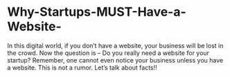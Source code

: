 # Why-Startups-MUST-Have-a-Website-
In this digital world, if you don’t have a website, your business will be lost in the crowd. Now the question is – Do you really need a website for your startup?  Remember, one cannot even notice your business unless you have a website. This is not a rumor. Let’s talk about facts!!
